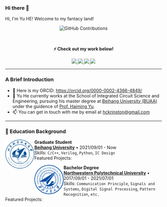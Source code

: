 ### Hi there 👋
<p> Hi, I'm Yu HE! Welcome to my fantacy land!<p>

<div align="center">

![GitHub Contributions](https://github-readme-stats.vercel.app/api?username=yuuhe4fun&show_icons=true&title_color=fff&icon_color=79ff97&text_color=9f9f9f&bg_color=151515)
</div>

<p align="center">
  <br><br>
  <strong>⚡ Check out my work below! </strong>
  <br><br>
  <a href="https://github.com/yuuhe4fun">
    <img src="https://badges.pufler.dev/visits/yuuhe4fun/yuuhe4fun?style=flat-square&color=black&logo=github">
  </a>
  <a href="https://github.com/yuuhe4fun">
    <img src="https://badges.pufler.dev/years/yuuhe4fun?style=flat-square&color=black&logo=github">
  </a>
  <a href="https://github.com/yuuhe4fun?tab=repositories">
    <img src="https://badges.pufler.dev/repos/yuuhe4fun?style=flat-square&color=black&logo=github">
  </a>
  <a href="https://github.com/yuuhe4fun">
    <img src="https://badges.pufler.dev/commits/monthly/yuuhe4fun?style=flat-square&color=black&logo=github">
  </a>
</p>

---

### A Brief Introduction
- 👻 Here is my ORCID: <a href="https://orcid.org/0000-0002-4366-4849/">https://orcid.org/0000-0002-4366-4849/</a>
- 🏫 Yu He currently works at the School of Integrated Circuit Science and Engineering, pursuing his master degree at <a href="https://www.buaa.edu.cn/">Beihang University (BUAA)</a> under the guidence of <a href="http://shi.buaa.edu.cn/hyu/zh_CN/index.htm">Prof. Haiming Yu</a>.
- 📫 You can get in touch with me by email at [hckrinston@gmail.com](mailto:hckrinston@gmail.com)

---
### 📖 Education Background

<img align="left" height="94px" width="94px" src="./pic/beihang.jpg"/>

**Graduate Student** \
[**Beihang University**](https://www.buaa.edu.cn/) • 2021/09/01 - Now \
Skills: `C/C++`, `Verilog`, `Python`, `IC Design` \
Featured Projects: 

<img align="left" height="94px" width="94px" src="./pic/nwpu.png"/>

**Bachelor Degree** \
[**Northwestern Polytechnical University**](https://www.nwpu.edu.cn/) • 2017/09/01 - 2021/07/01 \
Skills: `Communication Principle`, `Signals and Systems`, `Digital Signal Processing`, `Pattern Recognition`, `etc.` \
Featured Projects: 

<!--
**Hckrinston/Hckrinston** is a ✨ _special_ ✨ repository because its `README.md` (this file) appears on your GitHub profile.

Here are some ideas to get you started:

- 🔭 I’m currently working on ...
- 🌱 I’m currently learning ...
- 👯 I’m looking to collaborate on ...
- 🤔 I’m looking for help with ...
- 💬 Ask me about ...
- 📫 How to reach me: ...
- 😄 Pronouns: ...
- ⚡ Fun fact: ...
-->
